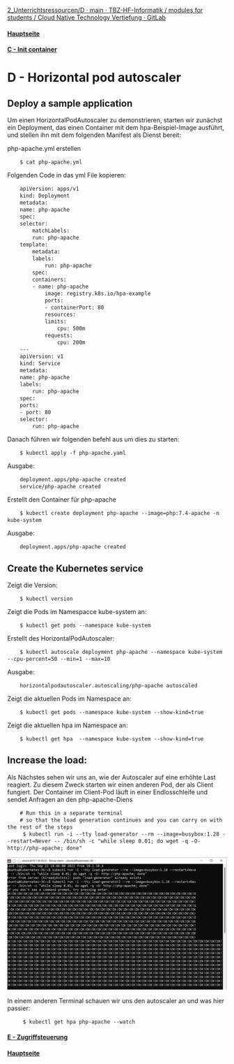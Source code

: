 [2_Unterrichtsressourcen/D · main · TBZ-HF-Informatik / modules for students / Cloud Native Technology Vertiefung · GitLab](https://gitlab.com/ch-tbz-hf/Stud/v-cnt/-/tree/main/2_Unterrichtsressourcen/D)
#### [Hauptseite](/README.md)
#### [C - Init container](/aufgaben/C%20-%20Init%20container.md)
# D - Horizontal pod autoscaler

## Deploy a sample application

Um einen HorizontalPodAutoscaler zu demonstrieren, starten wir zunächst ein Deployment, das einen Container mit dem hpa-Beispiel-Image ausführt, und stellen ihn mit dem folgenden Manifest als Dienst bereit:

php-apache.yml erstellen

        $ cat php-apache.yml

Folgenden Code in das yml File kopieren:

        apiVersion: apps/v1
        kind: Deployment
        metadata:
        name: php-apache
        spec:
        selector:
            matchLabels:
            run: php-apache
        template:
            metadata:
            labels:
                run: php-apache
            spec:
            containers:
            - name: php-apache
                image: registry.k8s.io/hpa-example
                ports:
                - containerPort: 80
                resources:
                limits:
                    cpu: 500m
                requests:
                    cpu: 200m
        ---
        apiVersion: v1
        kind: Service
        metadata:
        name: php-apache
        labels:
            run: php-apache
        spec:
        ports:
        - port: 80
        selector:
            run: php-apache

Danach führen wir folgenden befehl aus um dies zu starten:

        $ kubectl apply -f php-apache.yaml

Ausgabe:

        deployment.apps/php-apache created
        service/php-apache created

Erstellt den Container für php-apache

        $ kubectl create deployment php-apache --image=php:7.4-apache -n kube-system

Ausgabe:

        deployment.apps/php-apache created

## Create the Kubernetes service

Zeigt die Version:

        $ kubectl version

Zeigt die Pods im Namespacce kube-system an:

        $ kubectl get pods --namespace kube-system


Erstellt des HorizontalPodAutoscaler:

        $ kubectl autoscale deployment php-apache --namespace kube-system --cpu-percent=50 --min=1 --max=10

Ausgabe:

        horizontalpodautoscaler.autoscaling/php-apache autoscaled

Zeigt die aktuellen Pods im Namespace an:

        $ kubectl get pods --namespace kube-system --show-kind=true

Zeigt die aktuellen hpa im Namespace an:

        $ kubectl get hpa  --namespace kube-system --show-kind=true

## Increase the load:

Als Nächstes sehen wir uns an, wie der Autoscaler auf eine erhöhte Last reagiert. Zu diesem Zweck starten wir einen anderen Pod, der als Client fungiert. Der Container im Client-Pod läuft in einer Endlosschleife und sendet Anfragen an den php-apache-Diens

        # Run this in a separate terminal
        # so that the load generation continues and you can carry on with the rest of the steps
         $ kubectl run -i --tty load-generator --rm --image=busybox:1.28 --restart=Never -- /bin/sh -c "while sleep 0.01; do wget -q -O- http://php-apache; done"

![OK](../attachements/7.png)

In einem anderen Terminal schauen wir uns den autoscaler an und was hier passier:

         $ kubectl get hpa php-apache --watch

#### [E - Zugriffsteuerung](/aufgaben/E%20-%20Zugriffsteuerung.md)
#### [Hauptseite](/README.md)